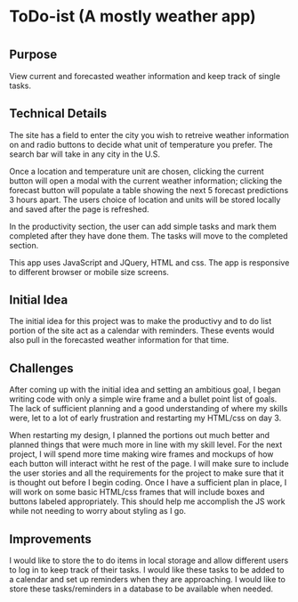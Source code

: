 <h1>ToDo-ist (A mostly weather app)<h1>

<h2>Purpose</h2> 
View current and forecasted weather information and keep track of single tasks.

<h2>Technical Details</h2>
The site has a field to enter the city you wish to retreive weather information on and radio buttons to decide what unit of temperature you prefer. The search bar will take in any city in the U.S. 

Once a location and temperature unit are chosen, clicking the current button will open a modal with the current weather information; clicking the forecast button will populate a table showing the next 5 forecast predictions 3 hours apart. The users choice of location and units will be stored locally and saved after the page is refreshed.

In the productivity section, the user can add simple tasks and mark them completed after they have done them. The tasks will move to the completed section.

This app uses JavaScript and JQuery, HTML and css. The app is responsive to different browser or mobile size screens.

<h2>Initial Idea</h2>
The initial idea for this project was to make the productivy and to do list portion of the site act as a calendar with reminders. These events would also pull in the forecasted weather information for that time.

<h2>Challenges</h2>
After coming up with the initial idea and setting an ambitious goal, I began writing code with only a simple wire frame and a bullet point list of goals. The lack of sufficient planning and a good understanding of where my skills were, let to a lot of early frustration and restarting my HTML/css on day 3. 

When restarting my design, I planned the portions out much better and planned things that were much more in line with my skill level. For the next project, I will spend more time making wire frames and mockups of how each button will interact witht he rest of the page. I will make sure to include the user stories and all the requirements for the project to make sure that it is thought out before I begin coding. Once I have a sufficient plan in place, I will work on some basic HTML/css frames that will include boxes and buttons labeled appropriately. This should help me accomplish the JS work while not needing to worry about styling as I go.

<h2>Improvements</h2>

I would like to store the to do items in local storage and allow different users to log in to keep track of their tasks. I would like these tasks to be added to a calendar and set up reminders when they are approaching. I would like to store these tasks/reminders in a database to be available when needed.
